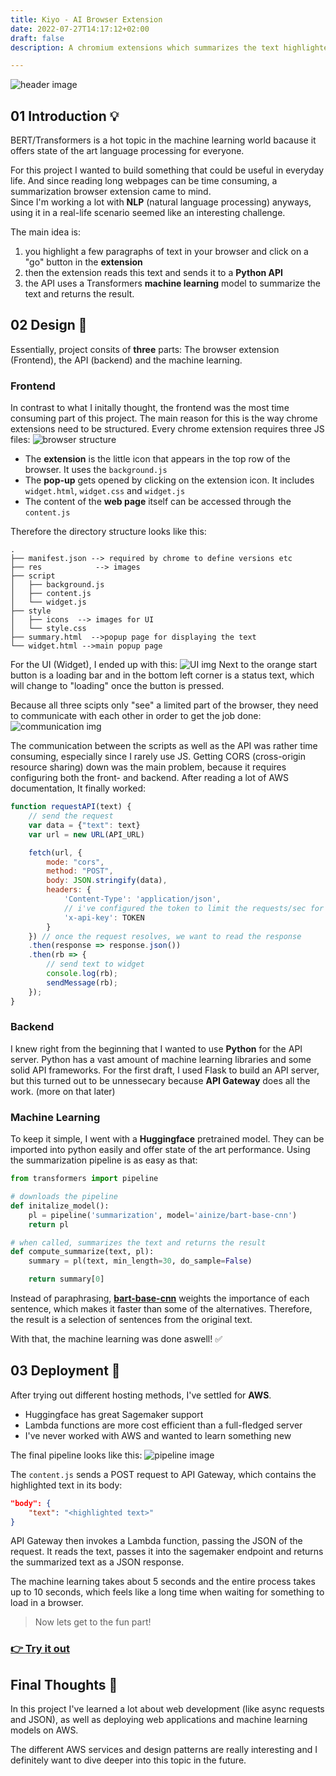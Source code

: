 ```yaml
---
title: Kiyo - AI Browser Extension
date: 2022-07-27T14:17:12+02:00
draft: false 
description: A chromium extensions which summarizes the text highlighted in your browser via AI. Build with JS, Python and AWS

---
```

![header image](/md_img/kiyo_smug.png)


## 01 Introduction 💡
BERT/Transformers is a hot topic in the machine learning world bacause it offers state of the art language processing for everyone.

For this project I wanted to build something that could be useful in everyday life.
And since reading long webpages can be time consuming, a summarization browser extension came to mind.  
Since I'm working a lot with **NLP** (natural language processing) anyways, using it in a real-life scenario seemed like an interesting challenge.

The main idea is:
1. you highlight a few paragraphs of text in your browser and click on a "go" button in the **extension**
2. then the extension reads this text and sends it to a **Python API** 
3. the API uses a Transformers **machine learning** model to summarize the text and returns the result.


## 02 Design 📝
Essentially, project consits of **three** parts: The browser extension (Frontend), the API (backend) and the machine learning.

### Frontend
In contrast to what I initally thought, the frontend was the most time consuming part of this project.
The main reason for this is the way chrome extensions need to be structured.
Every chrome extension requires three JS files:
![browser structure](/md_img/browser_structure.png)

- The **extension** is the little icon that appears in the top row of the browser. It uses the `background.js`
- The **pop-up** gets opened by clicking on the extension icon. It includes `widget.html`, `widget.css` and `widget.js`
- The content of the **web page** itself can be accessed through the `content.js`

Therefore the directory structure looks like this:
```
.
├── manifest.json --> required by chrome to define versions etc
├── res            --> images
├── script
│   ├── background.js
│   ├── content.js
│   └── widget.js
├── style
│   ├── icons  --> images for UI
│   └── style.css
├── summary.html  -->popup page for displaying the text
└── widget.html -->main popup page
```

For the UI (Widget), I ended up with this:
![UI img](/md_img/kiyo_ui.png)
Next to the orange start button is a loading bar and in the bottom left corner is a status text, which will change to "loading" once the button is pressed.

Because all three scipts only "see" a limited part of the browser, they need to communicate with each other in order to get the job done:
![communication img](/md_img/extension_communication.png)

The communication between the scripts as well as the API was rather time consuming, especially since I rarely use JS. Getting CORS (cross-origin resource sharing) down was the main problem, because it requires configuring both the front- and backend. After reading a lot of AWS documentation, It finally worked:

```js
function requestAPI(text) {
    // send the request
    var data = {"text": text}
    var url = new URL(API_URL)

    fetch(url, {
        mode: "cors",
        method: "POST",
        body: JSON.stringify(data),
        headers: {
            'Content-Type': 'application/json',
            // i've configured the token to limit the requests/sec for security
            'x-api-key': TOKEN
        }
    }) // once the request resolves, we want to read the response
    .then(response => response.json())
    .then(rb => {
        // send text to widget
        console.log(rb);
        sendMessage(rb);
    });
}
```

### Backend
I knew right from the beginning that I wanted to use **Python** for the API server.
Python has a vast amount of machine learning libraries and some solid API frameworks. For the first draft, I used Flask to build an API server, but this turned out to be unnessecary because **API Gateway** does all the work. (more on that later)

### Machine Learning
To keep it simple, I went with a **Huggingface** pretrained model. They can be imported into python easily and offer state of the art performance.
Using the summarization pipeline is as easy as that:

```py
from transformers import pipeline

# downloads the pipeline
def initalize_model():
    pl = pipeline('summarization', model='ainize/bart-base-cnn') 
    return pl

# when called, summarizes the text and returns the result
def compute_summarize(text, pl):
    summary = pl(text, min_length=30, do_sample=False)

    return summary[0]

```
Instead of paraphrasing, [**bart-base-cnn**](https://huggingface.co/ainize/bart-base-cnn) weights the importance of each sentence, which makes it faster than some of the alternatives. Therefore, the result is a selection of sentences from the original text.

With that, the machine learning was done aswell! ✅

## 03 Deployment 🚀
After trying out different hosting methods, I've settled for **AWS**. 

- Huggingface has great Sagemaker support
- Lambda functions are more cost efficient than a full-fledged server
- I've never worked with AWS and wanted to learn something new

The final pipeline looks like this:
![pipeline image](/md_img/aws_pipeline.png)

The `content.js` sends a POST request to API Gateway, which contains the highlighted text in its body:

```json
"body": {
    "text": "<highlighted text>"
}
```

API Gateway then invokes a Lambda function, passing the JSON of the request.
It reads the text, passes it into the sagemaker endpoint and returns the summarized text as a JSON response.

The machine learning takes about 5 seconds and the entire process takes up to 10 seconds, which feels like a long time when waiting for something to load in a browser.

> Now lets get to the fun part!
### [👉 **Try it out**](https://github.com/CasCodes/Kiyo/releases/tag/v.1.0.0)

## Final Thoughts 💭

In this project I've learned a lot about web development (like async requests and JSON), as well as deploying web applications and machine learning models on AWS.

The different AWS services and design patterns are really interesting and I definitely want to dive deeper into this topic in the future.
